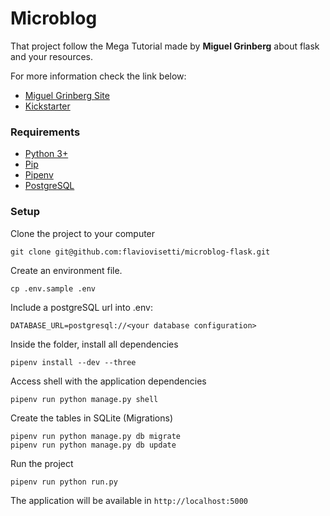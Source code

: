 # Microblog 

That project follow the Mega Tutorial made by **Miguel Grinberg** about flask and your resources.

For more information check the link below:

- [Miguel Grinberg Site](https://blog.miguelgrinberg.com/index)
- [Kickstarter](https://learn.miguelgrinberg.com/)

### Requirements

 - [Python 3+](https://www.python.org/)
 - [Pip](https://pypi.python.org/pypi/pip)
 - [Pipenv](https://github.com/pypa/pipenv)
 - [PostgreSQL](https://www.postgresql.org/)

### Setup

Clone the project to your computer

```shell
git clone git@github.com:flaviovisetti/microblog-flask.git
```

Create an environment file.

```shell
cp .env.sample .env
```

Include a postgreSQL url into .env:

```text
DATABASE_URL=postgresql://<your database configuration>
```

Inside the folder, install all dependencies

```shell
pipenv install --dev --three
```

Access shell with the application dependencies

```shell
pipenv run python manage.py shell
```

Create the tables in SQLite (Migrations)

```shell
pipenv run python manage.py db migrate
pipenv run python manage.py db update
```

Run the project

```shell
pipenv run python run.py
```

The application will be available in `http://localhost:5000`